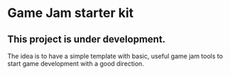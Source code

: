 # Game Jam starter kit
## This project is under development.
The idea is to have a simple template with basic, useful game jam tools to start game development with a good direction.
